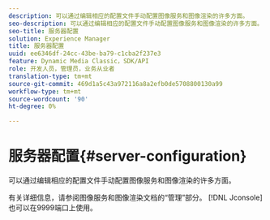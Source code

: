 ```yaml
---
description: 可以通过编辑相应的配置文件手动配置图像服务和图像渲染的许多方面。
seo-description: 可以通过编辑相应的配置文件手动配置图像服务和图像渲染的许多方面。
seo-title: 服务器配置
solution: Experience Manager
title: 服务器配置
uuid: ee6346df-24cc-43be-ba79-c1cba2f237e3
feature: Dynamic Media Classic，SDK/API
role: 开发人员，管理员，业务从业者
translation-type: tm+mt
source-git-commit: 469d1a5c43a972116a8a2efb0de5708800130a99
workflow-type: tm+mt
source-wordcount: '90'
ht-degree: 0%

---
```



# 服务器配置{#server-configuration}

可以通过编辑相应的配置文件手动配置图像服务和图像渲染的许多方面。

有关详细信息，请参阅图像服务和图像渲染文档的“管理”部分。 [!DNL Jconsole] 也可以在9999端口上使用。
